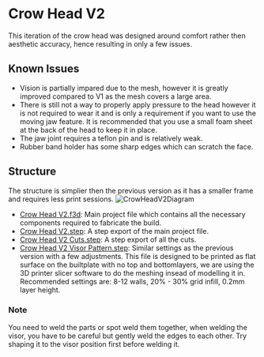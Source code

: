 # Crow Head V2
This iteration of the crow head was designed around comfort rather then aesthetic accuracy, hence resulting in only a few issues.

## Known Issues
* Vision is partially impared due to the mesh, however it is greatly improved compared to V1 as the mesh covers a large area.
* There is still not a way to properly apply pressure to the head however it is not required to wear it and is only a requirement if you want to use the moving jaw feature. It is recommended that you use a small foam sheet at the back of the head to keep it in place.
* The jaw joint requires a teflon pin and is relatively weak.
* Rubber band holder has some sharp edges which can scratch the face.

## Structure
The structure is simplier then the previous version as it has a smaller frame and requires less print sessions.
![CrowHeadV2Diagram](../../.assets/Crow%20Head%20V2%20Diagram.png)

* [Crow Head V2.f3d](Crow%20Head%20V2.f3d): Main project file which contains all the necessary components required to fabricate the build.
* [Crow Head V2.step](Crow%20Head%20V2.step): A step export of the main project file.
* [Crow Head V2 Cuts.step](Crow%20Head%20V2%20Cuts.step): A step export of all the cuts.
* [Crow Head V2 Visor Pattern.step](Crow%20Head%20V2%20Visor%20Pattern.step): Similar settings as the previous version with a few adjustments. This file is designed to be printed as flat surface on the builtplate with no top and bottomlayers, we are using the 3D printer slicer software to do the meshing insead of modelling it in. Recommended settings are: 8-12 walls, 20% - 30% grid infill, 0.2mm layer height.

### Note
You need to weld the parts or spot weld them together, when welding the visor, you have to be careful but gently weld the edges to each other. Try shaping it to the visor position first before welding it.